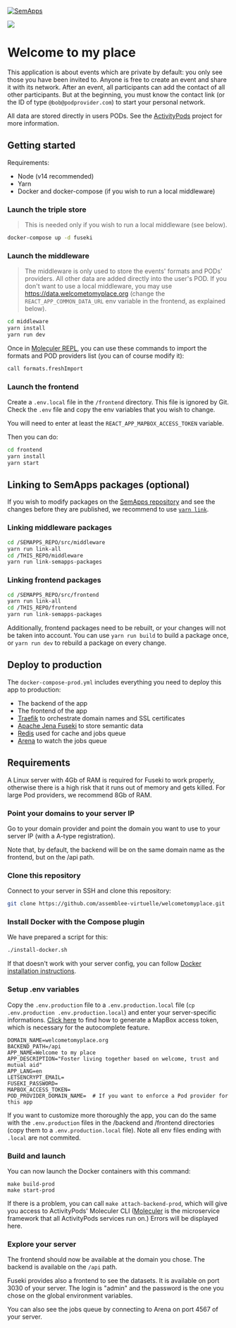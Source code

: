 [![SemApps](https://badgen.net/badge/Powered%20by/SemApps/28CDFB)](https://semapps.org)

![](./frontend/public/logo192.png)

# Welcome to my place

This application is about events which are private by default: you only see those you have been invited to. Anyone is free to create an event and share it with its network. After an event, all participants can add the contact of all other participants. But at the beginning, you must know the contact link (or the ID of type `@bob@podprovider.com`) to start your personal network.

All data are stored directly in users PODs. See the [ActivityPods](https://github.com/assemblee-virtuelle/activitypods) project for more information.

## Getting started

Requirements:
- Node (v14 recommended)
- Yarn
- Docker and docker-compose (if you wish to run a local middleware)

### Launch the triple store

> This is needed only if you wish to run a local middleware (see below).

```bash
docker-compose up -d fuseki
```

### Launch the middleware

> The middleware is only used to store the events' formats and PODs' providers. All other data are added directly into the user's POD. If you don't want to use a local middleware, you may use https://data.welcometomyplace.org (change the `REACT_APP_COMMON_DATA_URL` env variable in the frontend, as explained below).

```bash
cd middleware
yarn install
yarn run dev
```

Once in [Moleculer REPL](https://moleculer.services/docs/0.14/moleculer-repl.html), you can use these commands to import the formats and POD providers list (you can of course modify it):

```bash
call formats.freshImport
```

### Launch the frontend

Create a `.env.local` file in the `/frontend` directory. This file is ignored by Git. Check the `.env` file and copy the env variables that you wish to change.

You will need to enter at least the `REACT_APP_MAPBOX_ACCESS_TOKEN` variable.

Then you can do:

```bash
cd frontend
yarn install
yarn start
```

## Linking to SemApps packages (optional)

If you wish to modify packages on the [SemApps repository](https://github.com/assemblee-virtuelle/semapps) and see the changes before they are published, we recommend to use [`yarn link`](https://classic.yarnpkg.com/en/docs/cli/link/).

### Linking middleware packages

```bash
cd /SEMAPPS_REPO/src/middleware
yarn run link-all
cd /THIS_REPO/middleware
yarn run link-semapps-packages
```

### Linking frontend packages

```bash
cd /SEMAPPS_REPO/src/frontend
yarn run link-all
cd /THIS_REPO/frontend
yarn run link-semapps-packages
```

Additionally, frontend packages need to be rebuilt, or your changes will not be taken into account.
You can use `yarn run build` to build a package once, or `yarn run dev` to rebuild a package on every change.


## Deploy to production

The `docker-compose-prod.yml` includes everything you need to deploy this app to production:

- The backend of the app
- The frontend of the app
- [Traefik](https://traefik.io) to orchestrate domain names and SSL certificates
- [Apache Jena Fuseki](https://jena.apache.org/documentation/fuseki2/) to store semantic data
- [Redis](https://redis.io) used for cache and jobs queue
- [Arena](https://github.com/bee-queue/arena) to watch the jobs queue

## Requirements

A Linux server with 4Gb of RAM is required for Fuseki to work properly, otherwise there is a high risk that it runs out of memory and gets killed. For large Pod providers, we recommend 8Gb of RAM.

### Point your domains to your server IP

Go to your domain provider and point the domain you want to use to your server IP (with a A-type registration).

Note that, by default, the backend will be on the same domain name as the frontend, but on the /api path.

### Clone this repository

Connect to your server in SSH and clone this repository:

```bash
git clone https://github.com/assemblee-virtuelle/welcometomyplace.git
```

### Install Docker with the Compose plugin

We have prepared a script for this:

```bash
./install-docker.sh
```
If that doesn't work with your server config, you can follow [Docker installation instructions](https://docs.docker.com/engine/install/).

### Setup .env variables

Copy the `.env.production` file to a `.env.production.local` file (`cp .env.production .env.production.local`) and enter your server-specific informations. [Click here](https://docs.mapbox.com/help/getting-started/access-tokens/) to find how to generate a MapBox access token, which is necessary for the autocomplete feature.

```env
DOMAIN_NAME=welcometomyplace.org
BACKEND_PATH=/api
APP_NAME=Welcome to my place
APP_DESCRIPTION="Foster living together based on welcome, trust and mutual aid"
APP_LANG=en
LETSENCRYPT_EMAIL=
FUSEKI_PASSWORD=
MAPBOX_ACCESS_TOKEN=
POD_PROVIDER_DOMAIN_NAME=  # If you want to enforce a Pod provider for this app
```

If you want to customize more thoroughly the app, you can do the same with the `.env.production` files in the /backend and /frontend directories (copy them to a `.env.production.local` file). Note all env files ending with `.local` are not commited.

### Build and launch

You can now launch the Docker containers with this command:

```
make build-prod
make start-prod
```

If there is a problem, you can call `make attach-backend-prod`, which will give you access to ActivityPods' Moleculer CLI ([Moleculer](https://moleculer.services/) is the microservice framework that all ActivityPods services run on.) Errors will be displayed here. 

### Explore your server

The frontend should now be available at the domain you chose. The backend is available on the `/api` path.

Fuseki provides also a frontend to see the datasets. It is available on port 3030 of your server. The login is "admin" and the password is the one you chose on the global environment variables.

You can also see the jobs queue by connecting to Arena on port 4567 of your server.
